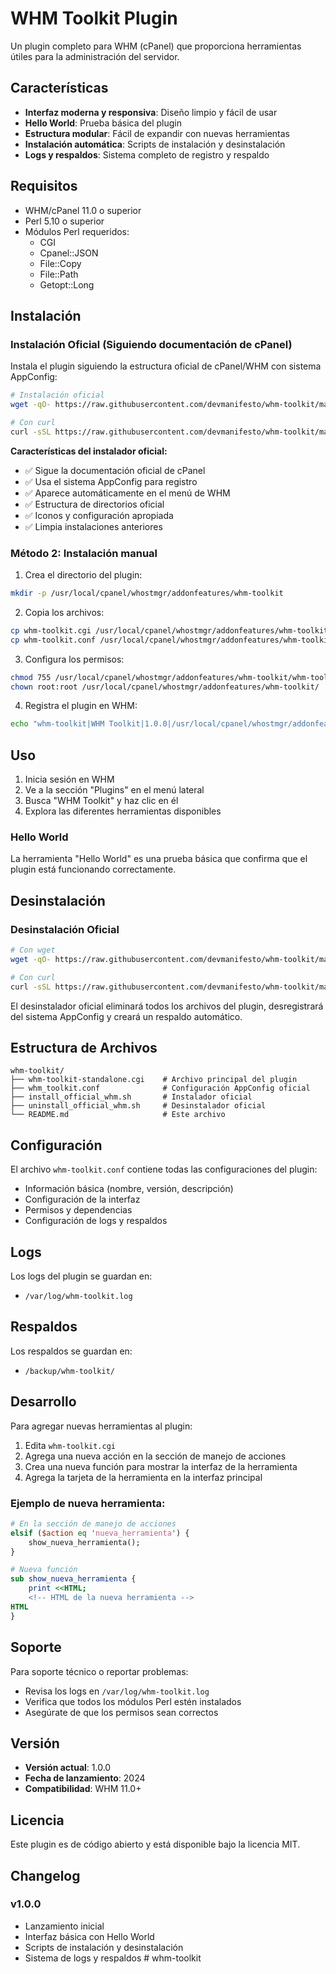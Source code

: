 # WHM Toolkit Plugin

Un plugin completo para WHM (cPanel) que proporciona herramientas útiles para la administración del servidor.

## Características

- **Interfaz moderna y responsiva**: Diseño limpio y fácil de usar
- **Hello World**: Prueba básica del plugin
- **Estructura modular**: Fácil de expandir con nuevas herramientas
- **Instalación automática**: Scripts de instalación y desinstalación
- **Logs y respaldos**: Sistema completo de registro y respaldo

## Requisitos

- WHM/cPanel 11.0 o superior
- Perl 5.10 o superior
- Módulos Perl requeridos:
  - CGI
  - Cpanel::JSON
  - File::Copy
  - File::Path
  - Getopt::Long

## Instalación

### Instalación Oficial (Siguiendo documentación de cPanel)

Instala el plugin siguiendo la estructura oficial de cPanel/WHM con sistema AppConfig:

```bash
# Instalación oficial
wget -qO- https://raw.githubusercontent.com/devmanifesto/whm-toolkit/main/install_official_whm.sh | bash

# Con curl
curl -sSL https://raw.githubusercontent.com/devmanifesto/whm-toolkit/main/install_official_whm.sh | bash
```

**Características del instalador oficial:**
- ✅ Sigue la documentación oficial de cPanel
- ✅ Usa el sistema AppConfig para registro
- ✅ Aparece automáticamente en el menú de WHM
- ✅ Estructura de directorios oficial
- ✅ Iconos y configuración apropiada
- ✅ Limpia instalaciones anteriores

### Método 2: Instalación manual

1. Crea el directorio del plugin:
```bash
mkdir -p /usr/local/cpanel/whostmgr/addonfeatures/whm-toolkit
```

2. Copia los archivos:
```bash
cp whm-toolkit.cgi /usr/local/cpanel/whostmgr/addonfeatures/whm-toolkit/
cp whm-toolkit.conf /usr/local/cpanel/whostmgr/addonfeatures/whm-toolkit/
```

3. Configura los permisos:
```bash
chmod 755 /usr/local/cpanel/whostmgr/addonfeatures/whm-toolkit/whm-toolkit.cgi
chown root:root /usr/local/cpanel/whostmgr/addonfeatures/whm-toolkit/
```

4. Registra el plugin en WHM:
```bash
echo "whm-toolkit|WHM Toolkit|1.0.0|/usr/local/cpanel/whostmgr/addonfeatures/whm-toolkit/whm-toolkit.cgi|Advanced|Tools|1" >> /usr/local/cpanel/whostmgr/addonfeatures/whm_plugins.conf
```

## Uso

1. Inicia sesión en WHM
2. Ve a la sección "Plugins" en el menú lateral
3. Busca "WHM Toolkit" y haz clic en él
4. Explora las diferentes herramientas disponibles

### Hello World

La herramienta "Hello World" es una prueba básica que confirma que el plugin está funcionando correctamente.

## Desinstalación

### Desinstalación Oficial

```bash
# Con wget
wget -qO- https://raw.githubusercontent.com/devmanifesto/whm-toolkit/main/uninstall_official_whm.sh | bash

# Con curl
curl -sSL https://raw.githubusercontent.com/devmanifesto/whm-toolkit/main/uninstall_official_whm.sh | bash
```

El desinstalador oficial eliminará todos los archivos del plugin, desregistrará del sistema AppConfig y creará un respaldo automático.

## Estructura de Archivos

```
whm-toolkit/
├── whm-toolkit-standalone.cgi    # Archivo principal del plugin
├── whm_toolkit.conf              # Configuración AppConfig oficial
├── install_official_whm.sh       # Instalador oficial
├── uninstall_official_whm.sh     # Desinstalador oficial
└── README.md                     # Este archivo
```

## Configuración

El archivo `whm-toolkit.conf` contiene todas las configuraciones del plugin:

- Información básica (nombre, versión, descripción)
- Configuración de la interfaz
- Permisos y dependencias
- Configuración de logs y respaldos

## Logs

Los logs del plugin se guardan en:
- `/var/log/whm-toolkit.log`

## Respaldos

Los respaldos se guardan en:
- `/backup/whm-toolkit/`

## Desarrollo

Para agregar nuevas herramientas al plugin:

1. Edita `whm-toolkit.cgi`
2. Agrega una nueva acción en la sección de manejo de acciones
3. Crea una nueva función para mostrar la interfaz de la herramienta
4. Agrega la tarjeta de la herramienta en la interfaz principal

### Ejemplo de nueva herramienta:

```perl
# En la sección de manejo de acciones
elsif ($action eq 'nueva_herramienta') {
    show_nueva_herramienta();
}

# Nueva función
sub show_nueva_herramienta {
    print <<HTML;
    <!-- HTML de la nueva herramienta -->
HTML
}
```

## Soporte

Para soporte técnico o reportar problemas:

- Revisa los logs en `/var/log/whm-toolkit.log`
- Verifica que todos los módulos Perl estén instalados
- Asegúrate de que los permisos sean correctos

## Versión

- **Versión actual**: 1.0.0
- **Fecha de lanzamiento**: 2024
- **Compatibilidad**: WHM 11.0+

## Licencia

Este plugin es de código abierto y está disponible bajo la licencia MIT.

## Changelog

### v1.0.0
- Lanzamiento inicial
- Interfaz básica con Hello World
- Scripts de instalación y desinstalación
- Sistema de logs y respaldos #   w h m - t o o l k i t 
 
 
